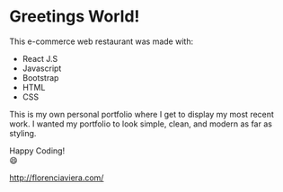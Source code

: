 # Greetings World!

This e-commerce web restaurant was made with:

 - React J.S 
 - Javascript
 - Bootstrap
 - HTML 
 - CSS
 

This is my own personal portfolio where I get to display my most recent work. I wanted my portfolio to look simple, clean, and modern as far as styling. 

Happy Coding!   
:smile:


http://florenciaviera.com/
